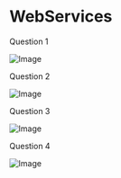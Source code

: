 # WebServices
 
 Question 1
 
![Image](https://github.com/user-attachments/assets/83d7dea2-0406-43f7-a18f-30fc21b8f8c2)

 Question 2

![Image](https://github.com/user-attachments/assets/ce73fd86-2026-4bcb-bcf0-6d7ccb92b422)

 Question 3

![Image](https://github.com/user-attachments/assets/ed7010c2-210c-4a91-949b-9476222f5b35)

 Question 4

![Image](https://github.com/user-attachments/assets/acbbec7b-1287-44ae-b5fb-3b0cb0ed8339)
